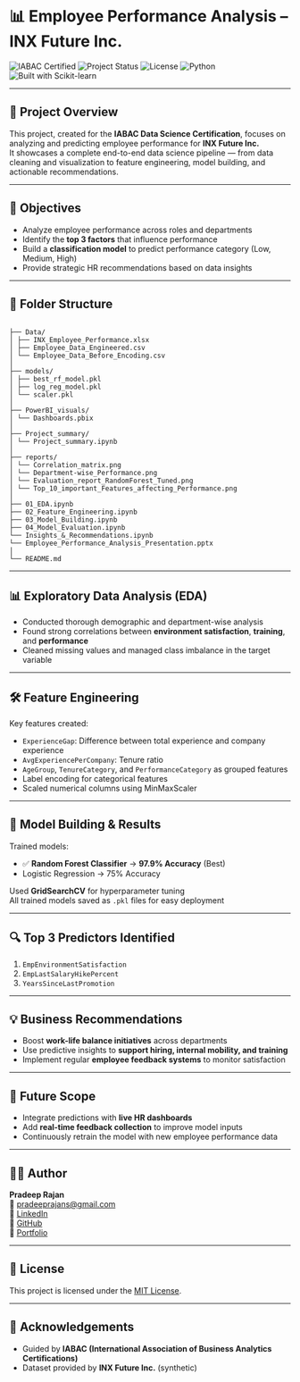 # 📊 Employee Performance Analysis – INX Future Inc.

![IABAC Certified](https://img.shields.io/badge/Certified-IABAC-blue)
![Project Status](https://img.shields.io/badge/Status-Completed-brightgreen)
![License](https://img.shields.io/badge/License-MIT-lightgrey)
![Python](https://img.shields.io/badge/Python-3.10-blue)
![Built with Scikit-learn](https://img.shields.io/badge/Built%20with-scikit--learn-yellow)

---

## 🧾 Project Overview

This project, created for the **IABAC Data Science Certification**, focuses on analyzing and predicting employee performance for **INX Future Inc.**  
It showcases a complete end-to-end data science pipeline — from data cleaning and visualization to feature engineering, model building, and actionable recommendations.

---

## 🎯 Objectives

- Analyze employee performance across roles and departments
- Identify the **top 3 factors** that influence performance
- Build a **classification model** to predict performance category (Low, Medium, High)
- Provide strategic HR recommendations based on data insights

---

## 📁 Folder Structure

```

├── Data/
│ ├── INX_Employee_Performance.xlsx
│ ├── Employee_Data_Engineered.csv
│ └── Employee_Data_Before_Encoding.csv
│
├── models/
│ ├── best_rf_model.pkl
│ ├── log_reg_model.pkl
│ └── scaler.pkl
│
├── PowerBI_visuals/
│ └── Dashboards.pbix
│
├── Project_summary/
│ └── Project_summary.ipynb
│
├── reports/
│ └── Correlation_matrix.png
│ └── Department-wise_Performance.png
│ └── Evaluation_report_RandomForest_Tuned.png
│ └── Top_10_important_Features_affecting_Performance.png
│
├── 01_EDA.ipynb
├── 02_Feature_Engineering.ipynb
├── 03_Model_Building.ipynb
├── 04_Model_Evaluation.ipynb
└── Insights_&_Recommendations.ipynb
└── Employee_Performance_Analysis_Presentation.pptx
│
└── README.md
```
---

## 📊 Exploratory Data Analysis (EDA)

- Conducted thorough demographic and department-wise analysis
- Found strong correlations between **environment satisfaction**, **training**, and **performance**
- Cleaned missing values and managed class imbalance in the target variable

---

## 🛠 Feature Engineering

Key features created:
- `ExperienceGap`: Difference between total experience and company experience  
- `AvgExperiencePerCompany`: Tenure ratio  
- `AgeGroup`, `TenureCategory`, and `PerformanceCategory` as grouped features  
- Label encoding for categorical features  
- Scaled numerical columns using MinMaxScaler  

---

## 🤖 Model Building & Results

Trained models:
- ✅ **Random Forest Classifier** → **97.9% Accuracy** (Best)
- Logistic Regression → 75% Accuracy

Used **GridSearchCV** for hyperparameter tuning  
All trained models saved as `.pkl` files for easy deployment

---

## 🔍 Top 3 Predictors Identified

1. `EmpEnvironmentSatisfaction`
2. `EmpLastSalaryHikePercent`
3. `YearsSinceLastPromotion`

---

## 💡 Business Recommendations

- Boost **work-life balance initiatives** across departments
- Use predictive insights to **support hiring, internal mobility, and training**
- Implement regular **employee feedback systems** to monitor satisfaction

---

## 🔭 Future Scope

- Integrate predictions with **live HR dashboards**
- Add **real-time feedback collection** to improve model inputs
- Continuously retrain the model with new employee performance data

---

## 👨‍💻 Author

**Pradeep Rajan**  
📧 pradeeprajans@gmail.com  
🔗 [LinkedIn](https://linkedin.com/in/pradeeprajans)  
🔗 [GitHub](https://github.com/pradeeprajans)  
🔗 [Portfolio](https://your-portfolio-link.com)

---

## 📄 License

This project is licensed under the [MIT License](LICENSE).

---

## 🙏 Acknowledgements

- Guided by **IABAC (International Association of Business Analytics Certifications)**
- Dataset provided by **INX Future Inc.** (synthetic)
